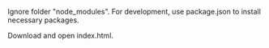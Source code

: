 Ignore folder "node_modules".
For development, use package.json to install necessary packages.

Download and open index.html.
